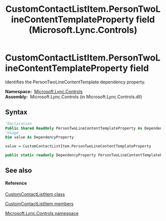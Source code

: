 ﻿---
title: CustomContactListItem.PersonTwoLineContentTemplateProperty field (Microsoft.Lync.Controls)
TOCTitle: PersonTwoLineContentTemplateProperty field
ms:assetid: F:Microsoft.Lync.Controls.CustomContactListItem.PersonTwoLineContentTemplateProperty_DI_3_UC_OCS14MrefLyncWPF
ms:mtpsurl: https://msdn.microsoft.com/en-us/library/microsoft.lync.controls.customcontactlistitem.persontwolinecontenttemplateproperty_di_3_uc_ocs14mreflyncwpf(v=office.15)
ms:contentKeyID: 48599445
ms.date: 07/28/2014
mtps_version: v=office.15
f1_keywords:
- Microsoft.Lync.Controls.CustomContactListItem.PersonTwoLineContentTemplateProperty
dev_langs:
- CSharp
- JScript
- VB
- other
---

# CustomContactListItem.PersonTwoLineContentTemplateProperty field

Identifies the PersonTwoLineContentTemplate dependency property.

**Namespace:**  [Microsoft.Lync.Controls](microsoft-lync-controls-namespace_1.md)  
**Assembly:**  Microsoft.Lync.Controls (in Microsoft.Lync.Controls.dll)

## Syntax

``` vb
'Declaration
Public Shared ReadOnly PersonTwoLineContentTemplateProperty As DependencyProperty
'Usage
Dim value As DependencyProperty

value = CustomContactListItem.PersonTwoLineContentTemplateProperty
```

``` csharp
public static readonly DependencyProperty PersonTwoLineContentTemplateProperty
```

## See also

#### Reference

[CustomContactListItem class](customcontactlistitem-class-microsoft-lync-controls_1.md)

[CustomContactListItem members](customcontactlistitem-members-microsoft-lync-controls_1.md)

[Microsoft.Lync.Controls namespace](microsoft-lync-controls-namespace_1.md)

